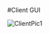 #Client GUI

![ClientPic1](https://user-images.githubusercontent.com/33674827/85087137-48a7db80-b1a2-11ea-8eab-7b946f1aafb0.PNG)
